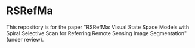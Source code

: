 # RSRefMa
This repository is for the paper "RSRefMa: Visual State Space Models with Spiral Selective Scan for Referring Remote Sensing Image Segmentation" (under review).
